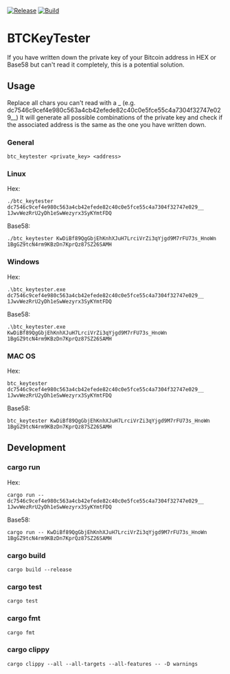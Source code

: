 [![Release](https://github.com/ragi96/BTCKeyTester/actions/workflows/release.yml/badge.svg)](https://github.com/ragi96/BTCKeyTester/actions/workflows/release.yml) [![Build](https://github.com/ragi96/BTCKeyTester/actions/workflows/build.yml/badge.svg)](https://github.com/ragi96/BTCKeyTester/actions/workflows/build.yml)

# BTCKeyTester

If you have written down the private key of your Bitcoin address in HEX or Base58 but can't read it completely, this is a potential solution.

## Usage

Replace all chars you can't read with a \_ (e.g. dc7546c9cef4e980c563a4cb42efede82c40c0e5fce55c4a7304f32747e029\_\_)
It will generate all possible combinations of the private key and check if the associated address is the same as the one you have written down.

### General

`btc_keytester <private_key> <address>`

### Linux

Hex:

`./btc_keytester dc7546c9cef4e980c563a4cb42efede82c40c0e5fce55c4a7304f32747e029__ 1JwvWezRrU2yDh1eSwWezyrx3SyKYmtFDQ`

Base58:

`./btc_keytester KwDiBf89QgGbjEhKnhXJuH7LrciVrZi3qYjgd9M7rFU73s_HnoWn 1BgGZ9tcN4rm9KBzDn7KprQz87SZ26SAMH`

### Windows

Hex:

`.\btc_keytester.exe dc7546c9cef4e980c563a4cb42efede82c40c0e5fce55c4a7304f32747e029__ 1JwvWezRrU2yDh1eSwWezyrx3SyKYmtFDQ`

Base58:

`.\btc_keytester.exe KwDiBf89QgGbjEhKnhXJuH7LrciVrZi3qYjgd9M7rFU73s_HnoWn 1BgGZ9tcN4rm9KBzDn7KprQz87SZ26SAMH`

### MAC OS

Hex:

`btc_keytester dc7546c9cef4e980c563a4cb42efede82c40c0e5fce55c4a7304f32747e029__ 1JwvWezRrU2yDh1eSwWezyrx3SyKYmtFDQ`

Base58:

`btc_keytester KwDiBf89QgGbjEhKnhXJuH7LrciVrZi3qYjgd9M7rFU73s_HnoWn 1BgGZ9tcN4rm9KBzDn7KprQz87SZ26SAMH`

## Development

### cargo run

Hex:

`cargo run -- dc7546c9cef4e980c563a4cb42efede82c40c0e5fce55c4a7304f32747e029__ 1JwvWezRrU2yDh1eSwWezyrx3SyKYmtFDQ`

Base58:

`cargo run -- KwDiBf89QgGbjEhKnhXJuH7LrciVrZi3qYjgd9M7rFU73s_HnoWn 1BgGZ9tcN4rm9KBzDn7KprQz87SZ26SAMH`

### cargo build

`cargo build --release`

### cargo test

`cargo test`

### cargo fmt

`cargo fmt`

### cargo clippy

`cargo clippy --all --all-targets --all-features -- -D warnings`
